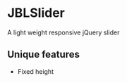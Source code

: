 # JBLSlider
A light weight responsive jQuery slider

Unique features
---------------
* Fixed height
